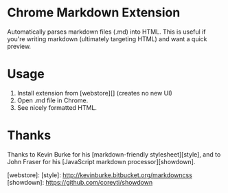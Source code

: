 # Chrome Markdown Extension

Automatically parses markdown files (.md) into HTML. This is useful
if you're writing markdown (ultimately targeting HTML) and want a quick
preview.


# Usage

1. Install extension from [webstore][] (creates no new UI)
2. Open .md file in Chrome.
3. See nicely formatted HTML.

# Thanks

Thanks to Kevin Burke for his [markdown-friendly stylesheet][style], and
to John Fraser for his [JavaScript markdown processor][showdown].

[webstore]: 
[style]: http://kevinburke.bitbucket.org/markdowncss
[showdown]: https://github.com/coreyti/showdown

